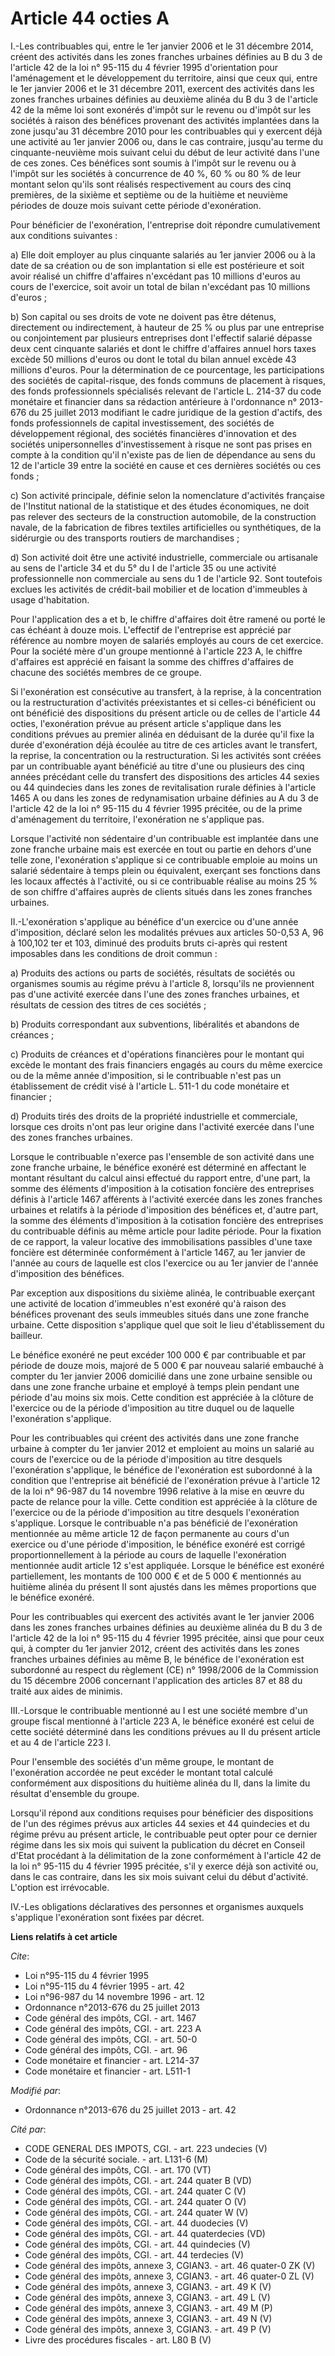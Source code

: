 # Article 44 octies A

I.-Les contribuables qui, entre le 1er janvier 2006 et le 31 décembre 2014, créent des activités dans les zones franches
urbaines définies au B du 3 de l'article 42 de la loi n° 95-115 du 4 février 1995 d'orientation pour l'aménagement et le
développement du territoire, ainsi que ceux qui, entre le 1er janvier 2006 et le 31 décembre 2011, exercent des activités
dans les zones franches urbaines définies au deuxième alinéa du B du 3 de l'article 42 de la même loi sont exonérés d'impôt
sur le revenu ou d'impôt sur les sociétés à raison des bénéfices provenant des activités implantées dans la zone jusqu'au 31
décembre 2010 pour les contribuables qui y exercent déjà une activité au 1er janvier 2006 ou, dans le cas contraire, jusqu'au
terme du cinquante-neuvième mois suivant celui du début de leur activité dans l'une de ces zones. Ces bénéfices sont soumis à
l'impôt sur le revenu ou à l'impôt sur les sociétés à concurrence de 40 %, 60 % ou 80 % de leur montant selon qu'ils sont
réalisés respectivement au cours des cinq premières, de la sixième et septième ou de la huitième et neuvième périodes de
douze mois suivant cette période d'exonération. 

Pour bénéficier de l'exonération, l'entreprise doit répondre cumulativement aux conditions suivantes : 

a) Elle doit employer au plus cinquante salariés au 1er janvier 2006 ou à la date de sa création ou de son implantation si
elle est postérieure et soit avoir réalisé un chiffre d'affaires n'excédant pas 10 millions d'euros au cours de l'exercice,
soit avoir un total de bilan n'excédant pas 10 millions d'euros ; 

b) Son capital ou ses droits de vote ne doivent pas être détenus, directement ou indirectement, à hauteur de 25 % ou plus par
une entreprise ou conjointement par plusieurs entreprises dont l'effectif salarié dépasse deux cent cinquante salariés et
dont le chiffre d'affaires annuel hors taxes excède 50 millions d'euros ou dont le total du bilan annuel excède 43 millions
d'euros. Pour la détermination de ce pourcentage, les participations des sociétés de capital-risque, des fonds communs de
placement à risques, des fonds professionnels spécialisés relevant de l'article L. 214-37 du code monétaire et financier dans
sa rédaction antérieure à l'ordonnance n° 2013-676 du 25 juillet 2013 modifiant le cadre juridique de la gestion d'actifs,
des fonds professionnels de capital investissement, des sociétés de développement régional, des sociétés financières
d'innovation et des sociétés unipersonnelles d'investissement à risque ne sont pas prises en compte à la condition qu'il
n'existe pas de lien de dépendance au sens du 12 de l'article 39 entre la société en cause et ces dernières sociétés ou ces
fonds ; 

c) Son activité principale, définie selon la nomenclature d'activités française de l'Institut national de la statistique et
des études économiques, ne doit pas relever des secteurs de la construction automobile, de la construction navale, de la
fabrication de fibres textiles artificielles ou synthétiques, de la sidérurgie ou des transports routiers de marchandises ; 

d) Son activité doit être une activité industrielle, commerciale ou artisanale au sens de l'article 34 et du 5° du I de
l'article 35 ou une activité professionnelle non commerciale au sens du 1 de l'article 92. Sont toutefois exclues les
activités de crédit-bail mobilier et de location d'immeubles à usage d'habitation. 

Pour l'application des a et b, le chiffre d'affaires doit être ramené ou porté le cas échéant à douze mois. L'effectif de
l'entreprise est apprécié par référence au nombre moyen de salariés employés au cours de cet exercice. Pour la société mère
d'un groupe mentionné à l'article 223 A, le chiffre d'affaires est apprécié en faisant la somme des chiffres d'affaires de
chacune des sociétés membres de ce groupe. 

Si l'exonération est consécutive au transfert, à la reprise, à la concentration ou la restructuration d'activités
préexistantes et si celles-ci bénéficient ou ont bénéficié des dispositions du présent article ou de celles de l'article 44
octies, l'exonération prévue au présent article s'applique dans les conditions prévues au premier alinéa en déduisant de la
durée qu'il fixe la durée d'exonération déjà écoulée au titre de ces articles avant le transfert, la reprise, la
concentration ou la restructuration. Si les activités sont créées par un contribuable ayant bénéficié au titre d'une ou
plusieurs des cinq années précédant celle du transfert des dispositions des articles 44 sexies ou 44 quindecies dans les
zones de revitalisation rurale définies à l'article 1465 A ou dans les zones de redynamisation urbaine définies au A du 3 de
l'article 42 de la loi n° 95-115 du 4 février 1995 précitée, ou de la prime d'aménagement du territoire, l'exonération ne
s'applique pas. 

Lorsque l'activité non sédentaire d'un contribuable est implantée dans une zone franche urbaine mais est exercée en tout ou
partie en dehors d'une telle zone, l'exonération s'applique si ce contribuable emploie au moins un salarié sédentaire à temps
plein ou équivalent, exerçant ses fonctions dans les locaux affectés à l'activité, ou si ce contribuable réalise au moins 25
% de son chiffre d'affaires auprès de clients situés dans les zones franches urbaines. 

II.-L'exonération s'applique au bénéfice d'un exercice ou d'une année d'imposition, déclaré selon les modalités prévues aux
articles 50-0,53 A, 
96 à 100,102 ter et 103, diminué des produits bruts ci-après qui restent imposables dans les conditions de droit commun : 

a) Produits des actions ou parts de sociétés, résultats de sociétés ou organismes soumis au régime prévu à l'article 8,
lorsqu'ils ne proviennent pas d'une activité exercée dans l'une des zones franches urbaines, et résultats de cession des
titres de ces sociétés ; 

b) Produits correspondant aux subventions, libéralités et abandons de créances ; 

c) Produits de créances et d'opérations financières pour le montant qui excède le montant des frais financiers engagés au
cours du même exercice ou de la même année d'imposition, si le contribuable n'est pas un établissement de crédit visé à
l'article L. 511-1 du code monétaire et financier ; 

d) Produits tirés des droits de la propriété industrielle et commerciale, lorsque ces droits n'ont pas leur origine dans
l'activité exercée dans l'une des zones franches urbaines. 

Lorsque le contribuable n'exerce pas l'ensemble de son activité dans une zone franche urbaine, le bénéfice exonéré est
déterminé en affectant le montant résultant du calcul ainsi effectué du rapport entre, d'une part, la somme des éléments
d'imposition à la cotisation foncière des entreprises définis à l'article 1467 afférents à l'activité exercée dans les zones
franches urbaines et relatifs à la période d'imposition des bénéfices et, d'autre part, la somme des éléments d'imposition à
la cotisation foncière des entreprises du contribuable définis au même article pour ladite période. Pour la fixation de ce
rapport, la valeur locative des immobilisations passibles d'une taxe foncière est déterminée conformément à l'article 1467,
au 1er janvier de l'année au cours de laquelle est clos l'exercice ou au 1er janvier de l'année d'imposition des bénéfices. 

Par exception aux dispositions du sixième alinéa, le contribuable exerçant une activité de location d'immeubles n'est exonéré
qu'à raison des bénéfices provenant des seuls immeubles situés dans une zone franche urbaine. Cette disposition s'applique
quel que soit le lieu d'établissement du bailleur. 

Le bénéfice exonéré ne peut excéder 100 000 € par contribuable et par période de douze mois, majoré de 5 000 € par nouveau
salarié embauché à compter du 1er janvier 2006 domicilié dans une zone urbaine sensible ou dans une zone franche urbaine et
employé à temps plein pendant une période d'au moins six mois. Cette condition est appréciée à la clôture de l'exercice ou de
la période d'imposition au titre duquel ou de laquelle l'exonération s'applique. 

Pour les contribuables qui créent des activités dans une zone franche urbaine à compter du 1er janvier 2012 et emploient au
moins un salarié au cours de l'exercice ou de la période d'imposition au titre desquels l'exonération s'applique, le bénéfice
de l'exonération est subordonné à la condition que l'entreprise ait bénéficié de l'exonération prévue à l'article 12 de la
loi n° 96-987 du 14 novembre 1996 relative à la mise en œuvre du pacte de relance pour la ville. Cette condition est
appréciée à la clôture de l'exercice ou de la période d'imposition au titre desquels l'exonération s'applique. Lorsque le
contribuable n'a pas bénéficié de l'exonération mentionnée au même article 12 de façon permanente au cours d'un exercice ou
d'une période d'imposition, le bénéfice exonéré est corrigé proportionnellement à la période au cours de laquelle
l'exonération mentionnée audit article 12 s'est appliquée. Lorsque le bénéfice est exonéré partiellement, les montants de 100
000 € et de 5 000 € mentionnés au huitième alinéa du présent II sont ajustés dans les mêmes proportions que le bénéfice
exonéré. 

Pour les contribuables qui exercent des activités avant le 1er janvier 2006 dans les zones franches urbaines définies au
deuxième alinéa du B du 3 de l'article 42 de la loi n° 95-115 du 4 février 1995 précitée, ainsi que pour ceux qui, à compter
du 1er janvier 2012, créent des activités dans les zones franches urbaines définies au même B, le bénéfice de l'exonération
est subordonné au respect du règlement (CE) n° 1998/2006 de la Commission du 15 décembre 2006 concernant l'application des
articles 87 et 88 du traité aux aides de minimis. 

III.-Lorsque le contribuable mentionné au I est une société membre d'un groupe fiscal mentionné à l'article 223 A, le
bénéfice exonéré est celui de cette société déterminé dans les conditions prévues au II du présent article et au 4 de
l'article 223 I. 

Pour l'ensemble des sociétés d'un même groupe, le montant de l'exonération accordée ne peut excéder le montant total calculé
conformément aux dispositions du huitième alinéa du II, dans la limite du résultat d'ensemble du groupe. 

Lorsqu'il répond aux conditions requises pour bénéficier des dispositions de l'un des régimes prévus aux articles 44 sexies
et 44 quindecies et du régime prévu au présent article, le contribuable peut opter pour ce dernier régime dans les six mois
qui suivent la publication du décret en Conseil d'Etat procédant à la délimitation de la zone conformément à l'article 42 de
la loi n° 95-115 du 4 février 1995 précitée, s'il y exerce déjà son activité ou, dans le cas contraire, dans les six mois
suivant celui du début d'activité. L'option est irrévocable. 

IV.-Les obligations déclaratives des personnes et organismes auxquels s'applique l'exonération sont fixées par décret.

**Liens relatifs à cet article**

_Cite_:

  - Loi n°95-115 du 4 février 1995
  - Loi n°95-115 du 4 février 1995 - art. 42
  - Loi n°96-987 du 14 novembre 1996 - art. 12
  - Ordonnance n°2013-676 du 25 juillet 2013
  - Code général des impôts, CGI. - art. 1467
  - Code général des impôts, CGI. - art. 223 A
  - Code général des impôts, CGI. - art. 50-0
  - Code général des impôts, CGI. - art. 96
  - Code monétaire et financier - art. L214-37
  - Code monétaire et financier - art. L511-1

_Modifié par_:

  - Ordonnance n°2013-676 du 25 juillet 2013 - art. 42

_Cité par_:

  - CODE GENERAL DES IMPOTS, CGI. - art. 223 undecies (V)
  - Code de la sécurité sociale. - art. L131-6 (M)
  - Code général des impôts, CGI. - art. 170 (VT)
  - Code général des impôts, CGI. - art. 244 quater B (VD)
  - Code général des impôts, CGI. - art. 244 quater C (V)
  - Code général des impôts, CGI. - art. 244 quater O (V)
  - Code général des impôts, CGI. - art. 244 quater W (V)
  - Code général des impôts, CGI. - art. 44 duodecies (V)
  - Code général des impôts, CGI. - art. 44 quaterdecies (VD)
  - Code général des impôts, CGI. - art. 44 quindecies (V)
  - Code général des impôts, CGI. - art. 44 terdecies (V)
  - Code général des impôts, annexe 3, CGIAN3. - art. 46 quater-0 ZK (V)
  - Code général des impôts, annexe 3, CGIAN3. - art. 46 quater-0 ZL (V)
  - Code général des impôts, annexe 3, CGIAN3. - art. 49 K (V)
  - Code général des impôts, annexe 3, CGIAN3. - art. 49 L (V)
  - Code général des impôts, annexe 3, CGIAN3. - art. 49 M (P)
  - Code général des impôts, annexe 3, CGIAN3. - art. 49 N (V)
  - Code général des impôts, annexe 3, CGIAN3. - art. 49 P (V)
  - Livre des procédures fiscales - art. L80 B (V)
